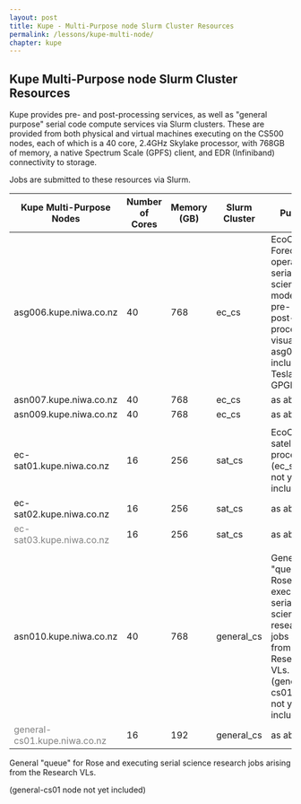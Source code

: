 ```yaml
---
layout: post
title: Kupe - Multi-Purpose node Slurm Cluster Resources
permalink: /lessons/kupe-multi-node/
chapter: kupe
---
```


## Kupe Multi-Purpose node Slurm Cluster Resources

Kupe provides pre- and post-processing services, as well as &quot;general purpose&quot; serial code compute services via Slurm clusters. These are provided from both physical and virtual machines executing on the CS500 nodes, each of which is a 40 core, 2.4GHz Skylake processor, with 768GB of memory, a native Spectrum Scale (GPFS) client, and EDR (Infiniband) connectivity to storage.

Jobs are submitted to these resources via Slurm.

| Kupe Multi-Purpose Nodes | Number of Cores | Memory (GB) | Slurm Cluster | Purpose |
| --- | ---| --- | --- | --- |
| asg006.kupe.niwa.co.nz | 40 | 768 | ec\_cs | EcoConnect Forecasting operations, serial science models, pre- and post-processing, visualisation. asg006 includes a Tesla P100 GPGPU.|
| asn007.kupe.niwa.co.nz | 40 | 768 |  ec\_cs | as above|
| asn009.kupe.niwa.co.nz | 40 | 768 |  ec\_cs |as above |
|   |   |   |   |   |
| ec-sat01.kupe.niwa.co.nz | 16 | 256 | sat\_cs | EcoConnect satellite processing (ec\_sat03 not yet included) |
| ec-sat02.kupe.niwa.co.nz | 16 | 256 |sat\_cs |as above|
|<span style="color:gray"> ec-sat03.kupe.niwa.co.nz | 16 | 256 |sat\_cs |as above</span> |
|   |   |   |   |   |
| asn010.kupe.niwa.co.nz | 40 | 768 | general\_cs | General &quot;queue&quot; for Rose and executing serial science research jobs arising from the Research VLs. (general-cs01 node not yet included) |
|<span style="color:gray"> general-cs01.kupe.niwa.co.nz  </span>| 16 | 192 |general\_cs | as above|

General &quot;queue&quot; for Rose and executing serial science research jobs arising from the Research VLs.

(general-cs01 node not yet included)
